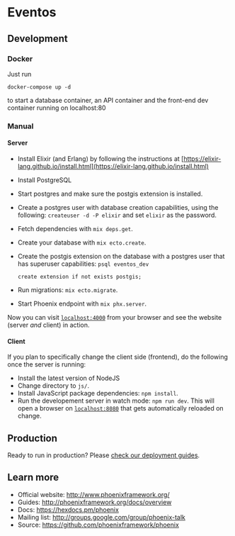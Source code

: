 # Eventos

## Development

### Docker

Just run
```
docker-compose up -d
```
to start a database container, an API container and the front-end dev container running on localhost:80

### Manual

#### Server

  * Install Elixir (and Erlang) by following the instructions at [https://elixir-lang.github.io/install.html](https://elixir-lang.github.io/install.html)
  * Install PostgreSQL
  * Start postgres and make sure the postgis extension is installed.
  * Create a postgres user with database creation capabilities, using the
    following: `createuser -d -P elixir` and set `elixir` as the password.
  * Fetch dependencies with `mix deps.get`.
  * Create your database with `mix ecto.create`.
  * Create the postgis extension on the database with a postgres user that has
    superuser capabilities: `psql eventos_dev`

    ``` create extension if not exists postgis; ```

  * Run migrations: `mix ecto.migrate`.
  * Start Phoenix endpoint with `mix phx.server`.

Now you can visit [`localhost:4000`](http://localhost:4000) from your browser
and see the website (server *and* client) in action.

#### Client

If you plan to specifically change the client side (frontend), do the following
once the server is running:

  * Install the latest version of NodeJS
  * Change directory to `js/`.
  * Install JavaScript package dependencies: `npm install`.
  * Run the developement server in watch mode: `npm run dev`. This will open a
    browser on [`localhost:8080`](http://localhost:8080) that gets
    automatically reloaded on change.

## Production

Ready to run in production? Please [check our deployment guides](http://www.phoenixframework.org/docs/deployment).

## Learn more

  * Official website: http://www.phoenixframework.org/
  * Guides: http://phoenixframework.org/docs/overview
  * Docs: https://hexdocs.pm/phoenix
  * Mailing list: http://groups.google.com/group/phoenix-talk
  * Source: https://github.com/phoenixframework/phoenix
